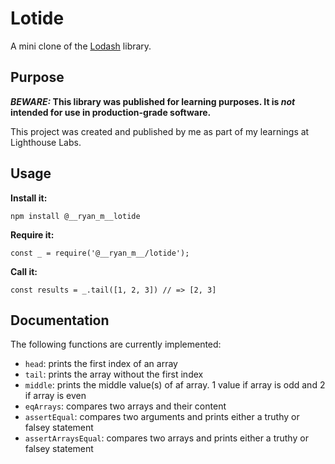 # Lotide

A mini clone of the [Lodash](https://lodash.com) library.

## Purpose

**_BEWARE:_ This library was published for learning purposes. It is _not_ intended for use in production-grade software.**

This project was created and published by me as part of my learnings at Lighthouse Labs. 

## Usage

**Install it:**

`npm install @__ryan_m__lotide`

**Require it:**

`const _ = require('@__ryan_m__/lotide');`

**Call it:**

`const results = _.tail([1, 2, 3]) // => [2, 3]`

## Documentation

The following functions are currently implemented:

* `head`: prints the first index of an array
* `tail`: prints the array without the first index
* `middle`: prints the middle value(s) of af array. 1 value if array is odd and 2 if array is even
* `eqArrays`: compares two arrays and their content
* `assertEqual`: compares two arguments and prints either a truthy or falsey statement
* `assertArraysEqual`: compares two arrays and prints either a truthy or falsey statement